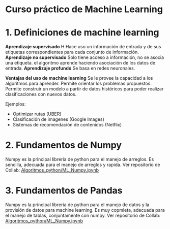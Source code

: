# Curso práctico de Machine Learning

# 1. Definiciones de machine learning

**Aprendizaje supervisado** H
Hace uso un información de entrada y de sus etiquetas correspondientes para cada conjunto de información.
**Aprendizaje no supervisado** 
Solo tiene acceso a información, no se asocia una etiqueta. el algoritmo aprende haciendo asociación de los datos de entrada.
**Aprendizaje profundo** 
Se basa en redes neuronales.

**Ventajas del uso de machine learning**
Se le provee la capacidad a los algoritmos para aprender.
Permite orientar los problemas propuestos.
Permite construir un modelo a partir de datos históricos para poder realizar clasificaciones con nuevos datos.

Ejemplos: 
 - Optimizar rutas (UBER)
 - Clasificación de imagenes (Google Images)
 - Sistemas de recomendación de contenidos (Netflix)
 
 # 2. Fundamentos de Numpy
 
 Numpy es la principal libreria de python para el manejo de arreglos.
 Es sencilla, adecuada para el manejo de arreglos y rapida.
 Ver repositorio de Collab: [Algoritmos_python/ML_Numpy.ipynb](https://github.com/sforceas/machine-learning/blob/master/ML_Numpy.ipynb)

 # 3. Fundamentos de Pandas
 
 Numpy es la principal libreria de python para el manejo de datos y la provisión de datos para machine learning.
 Es muy copmleta, adecuada para el manejo de tablas, conjuntamente con numpy.
 Ver repositorio de Collab: [Algoritmos_python/ML_Numpy.ipynb](https://github.com/sforceas/machine-learning/blob/master/ML_Pandas.ipynb)

